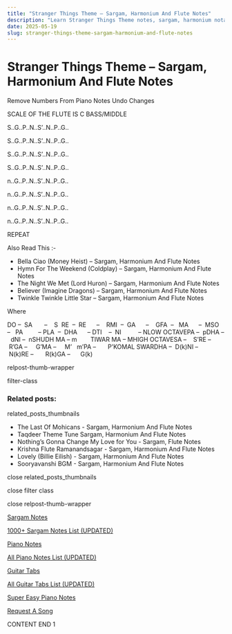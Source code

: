```yaml
---
title: "Stranger Things Theme – Sargam, Harmonium And Flute Notes"
description: "Learn Stranger Things Theme notes, sargam, harmonium notations and flute notes. Easy step-by-step tutorial for beginners."
date: 2025-05-19
slug: stranger-things-theme-sargam-harmonium-and-flute-notes
---
```


# Stranger Things Theme – Sargam, Harmonium And Flute Notes

Remove Numbers From Piano Notes
Undo Changes

SCALE OF THE FLUTE IS C BASS/MIDDLE

S..G..P..N..S’..N..P..G..

S..G..P..N..S’..N..P..G..

S..G..P..N..S’..N..P..G..

S..G..P..N..S’..N..P..G..



n..G..P..N..S’..N..P..G..

n..G..P..N..S’..N..P..G..

n..G..P..N..S’..N..P..G..

n..G..P..N..S’..N..P..G..

REPEAT

Also Read This :-

* Bella Ciao (Money Heist) – Sargam, Harmonium And Flute Notes
* Hymn For The Weekend (Coldplay) – Sargam, Harmonium And Flute Notes
* The Night We Met (Lord Huron) – Sargam, Harmonium And Flute Notes
* Believer (Imagine Dragons) – Sargam, Harmonium And Flute Notes
* Twinkle Twinkle Little Star – Sargam, Harmonium And Flute Notes

Where

DO –  SA       –    S  RE  –  RE      –    RMI  –  GA      –    GFA  –   MA      –  MSO  –   PA         – PLA  –  DHA      – DTI    –  NI          – NLOW OCTAVEPA –  pDHA –  dNI –  nSHUDH MA – m        TIWAR MA – MHIGH OCTAVESA –    S’RE –     R’GA –     G’MA –     M’   m’PA –       P’KOMAL SWARDHA –  D(k)NI –       N(k)RE –       R(k)GA –      G(k)

relpost-thumb-wrapper

filter-class

### Related posts:

related_posts_thumbnails

* The Last Of Mohicans  - Sargam, Harmonium And Flute Notes
* Taqdeer Theme Tune Sargam, Harmonium And Flute Notes
* Nothing’s Gonna Change My Love for You - Sargam, Flute Notes
* Krishna Flute Ramanandsagar - Sargam, Harmonium And Flute Notes
* Lovely (Billie Eilish) - Sargam, Harmonium And Flute Notes
* Sooryavanshi BGM - Sargam, Harmonium And Flute Notes

close related_posts_thumbnails

close filter class

close relpost-thumb-wrapper

[Sargam Notes](/sargam-notes.html)

[1000+ Sargam Notes List (UPDATED)](/all-songs-list-sargam-notes.html)

[Piano Notes](/piano-notes.html)

[All Piano Notes List (UPDATED)](/all-songs-list-piano-notes.html)

[Guitar Tabs](/guitar-tabs.html)

[All Guitar Tabs List (UPDATED)](/all-songs-list-guitar-tabs.html)

[Super Easy Piano Notes](https://studywall.in/)

[Request A Song](/request-a-song.html)

CONTENT END 1

